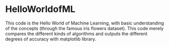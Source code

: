 # HelloWorldofML
This code is the Hello World of Machine Learning, with basic understanding of the concepts (through the famous iris flowers dataset).
This code merely compares the different kinds of algorithms and outputs the different degrees of accuracy with matplotlib library.
